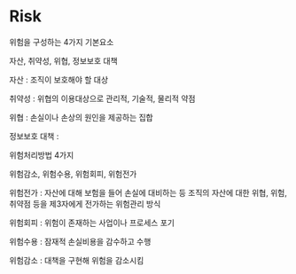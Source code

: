 # Risk

위험을 구성하는 4가지 기본요소

자산, 취약성, 위협, 정보보호 대책

자산 : 조직이 보호해야 할 대상

취약성 : 위협의 이용대상으로 관리적, 기술적, 물리적 약점

위협 : 손실이나 손상의 원인을 제공하는 집합

정보보호 대책 : 

위험처리방법 4가지

위험감소, 위험수용, 위험회피, 위험전가

위험전가 : 자산에 대해 보험을 들어 손실에 대비하는 등 조직의 자산에 대한 위협, 위험, 취약점 등을 제3자에게 전가하는 위험관리 방식

위험회피 : 위험이 존재하는 사업이나 프로세스 포기

위험수용 : 잠재적 손실비용을 감수하고 수행

위험감소 : 대책을 구현해 위험을 감소시킴
